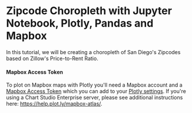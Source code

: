 # Zipcode Choropleth with Jupyter Notebook, Plotly, Pandas and Mapbox
In this tutorial, we will be creating a choropleth of San Diego's Zipcodes based on Zillow's Price-to-Rent Ratio.  
#### Mapbox Access Token
To plot on Mapbox maps with Plotly you'll need a Mapbox account and a [Mapbox Access Token](https://www.mapbox.com/studio) which you can add to your [Plotly settings](https://plot.ly/settings/mapbox). If you're using a Chart Studio Enterprise server, please see additional instructions here: https://help.plot.ly/mapbox-atlas/. 
